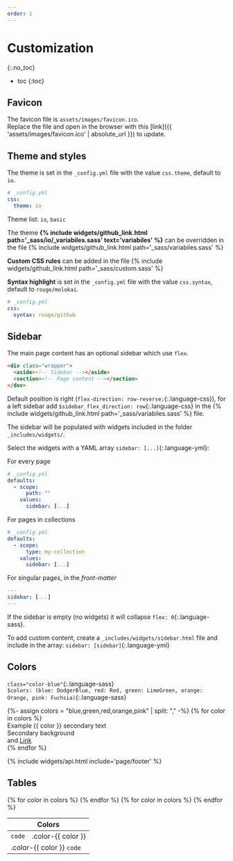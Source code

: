 ```yaml
---
order: 1
---
```


# Customization
{:.no_toc}

* toc
{:toc}

## Favicon

The favicon file is `assets/images/favicon.ico`.  
Replace the file and open in the browser with this [link]({{ 'assets/images/favicon.ico' | absolute_url }}) to update.

## Theme and styles

The theme is set in the `_config.yml` file with the value `css.theme`, default to `io`.

```yml
# _config.yml
css:
  theme: io
```

Theme list: `io`, `basic`

The theme **{% include widgets/github_link.html path='_sass/io/_variabiles.sass' text='variabiles' %}** can be overridden in the file {% include widgets/github_link.html path='_sass/variabiles.sass' %}

**Custom CSS rules** can be added in the file {% include widgets/github_link.html path='_sass/custom.sass' %}

**Syntax highlight** is set in the `_config.yml` file with the value `css.syntax`, default to `rouge/molokai`.

```yml
# _config.yml
css:
  syntax: rouge/github
```

## Sidebar

The main page content has an optional sidebar which use `flex`.

```html
<div class="wrapper">
  <aside><!-- Sidebar --></aside>
  <section><!-- Page content --></section>
</dov>
```

Default position is right (`flex-direction: row-reverse;`{:.language-css}), for a left sidebar add `$sidebar_flex_direction: row`{:.language-css} in the {% include widgets/github_link.html path='_sass/variabiles.sass' %} file.

The sidebar will be populated with widgets included in the folder `_includes/widgets/`.

Select the widgets with a YAML array `sidebar: [...]`{:.language-yml}:

<div class="grid">
<div markdown="1">
For every page

```yml
# _config.yml
defaults:
  - scope:
      path: ""
    values:
      sidebar: [...]
```
</div>
<div markdown="1">
For pages in collections

```yml
# _config.yml
defaults:
  - scope:
      type: my-collection
    values:
      sidebar: [...]
```
</div>
</div>

For singular pages, in the _front-matter_

```yml
---
sidebar: [...]
---
```

If the sidebar is empty (no widgets) it will collapse `flex: 0`{:.language-sass}.  

To add custom content, create a `_includes/widgets/sidebar.html` file and include in the array: `sidebar: [sidebar]`{:.language-yml}

## Colors

`class="color-blue"`{:.language-sass}  
`$colors: (blue: DodgerBlue, red: Red, green: LimeGreen, orange: Orange, pink: Fuchsia)`{:.language-sass}

<div class="grid">
{%- assign colors = "blue,green,red,orange,pink" | split: "," -%}
{% for color in colors %}
<div class="p-around rounded color-{{ color }}">
  Example {{ color }} <span class="fg-secondary">secondary text</span>
  <div class="p-around m-vh bg-secondary rounded">Secondary background</div>
  and <a href="#">Link</a>
</div>
{% endfor %}
</div>

{% include widgets/api.html include='page/footer' %}

## Tables

<table>
  <thead>
    <tr>
      <th colspan=6>Colors</th>
    </tr>
  </thead>
  <tbody>
    <tr>
      <td><code>code</code></td>
      {% for color in colors %}
        <td class="color-{{ color }}">.color-{{ color }}</td>
      {% endfor %}
    </tr>
    {% for color in colors %}
      <tr class="color-{{ color }}">
        <td colspan=6>.color-{{ color }} <code>code</code></td>
      </tr>
    {% endfor %}
  </tbody>
</table>
